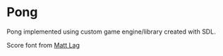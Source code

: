 # Pong
 Pong implemented using custom game engine/library created with SDL.

Score font from [Matt Lag](https://www.mattlag.com/bitfonts/)
